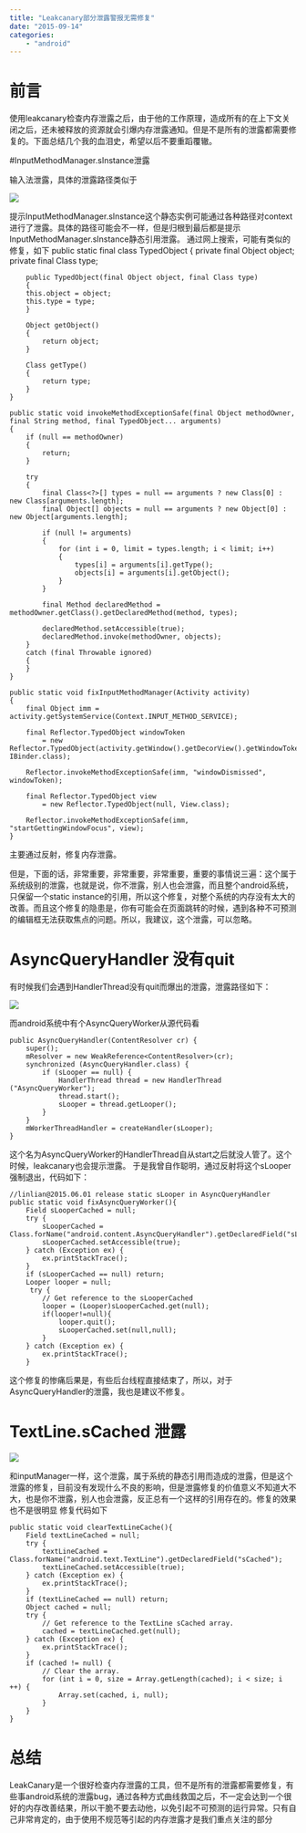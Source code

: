 ```yaml
---
title: "Leakcanary部分泄露警报无需修复"
date: "2015-09-14"
categories: 
    - "android"
---
```

# 前言 #
使用leakcanary检查内存泄露之后，由于他的工作原理，造成所有的在上下文关闭之后，还未被释放的资源就会引爆内存泄露通知。但是不是所有的泄露都需要修复的。下面总结几个我的血泪史，希望以后不要重蹈覆辙。


#InputMethodManager.sInstance泄露

输入法泄露，具体的泄露路径类似于

![](http://7xl98n.com1.z0.glb.clouddn.com/M_1.jpg)

提示InputMethodManager.sInstance这个静态实例可能通过各种路径对context进行了泄露。具体的路径可能会不一样，但是归根到最后都是提示InputMethodManager.sInstance静态引用泄露。
通过网上搜索，可能有类似的修复，如下
    public static final class TypedObject
	{
	    private final Object object;
	    private final Class type;

	    public TypedObject(final Object object, final Class type)
	    {
	    this.object = object;
	    this.type = type;
	    }

	    Object getObject()
	    {
	        return object;
	    }

	    Class getType()
	    { 
	        return type;
	    }
	}

	public static void invokeMethodExceptionSafe(final Object methodOwner, final String method, final TypedObject... arguments)
	{
	    if (null == methodOwner)
	    {
	        return;
	    }

	    try
	    {
	        final Class<?>[] types = null == arguments ? new Class[0] : new Class[arguments.length];
	        final Object[] objects = null == arguments ? new Object[0] : new Object[arguments.length];

	        if (null != arguments)
	        {
	            for (int i = 0, limit = types.length; i < limit; i++)
	            {
	                types[i] = arguments[i].getType();
	                objects[i] = arguments[i].getObject();
	            }
	        }

	        final Method declaredMethod = methodOwner.getClass().getDeclaredMethod(method, types);

	        declaredMethod.setAccessible(true);
	        declaredMethod.invoke(methodOwner, objects);
	    }
	    catch (final Throwable ignored)
	    {
	    }
	}
	
	public static void fixInputMethodManager(Activity activity)
	{
	    final Object imm = activity.getSystemService(Context.INPUT_METHOD_SERVICE);

	    final Reflector.TypedObject windowToken
	        = new Reflector.TypedObject(activity.getWindow().getDecorView().getWindowToken(), IBinder.class);

	    Reflector.invokeMethodExceptionSafe(imm, "windowDismissed", windowToken);

	    final Reflector.TypedObject view
	        = new Reflector.TypedObject(null, View.class);

	    Reflector.invokeMethodExceptionSafe(imm, "startGettingWindowFocus", view);
	}

主要通过反射，修复内存泄露。

但是，下面的话，非常重要，非常重要，非常重要，重要的事情说三遍：这个属于系统级别的泄露，也就是说，你不泄露，别人也会泄露，而且整个android系统，只保留一个static instance的引用，所以这个修复，对整个系统的内存没有太大的改善。而且这个修复的隐患是，你有可能会在页面跳转的时候，遇到各种不可预测的编辑框无法获取焦点的问题。所以，我建议，这个泄露，可以忽略。

# AsyncQueryHandler 没有quit #
有时候我们会遇到HandlerThread没有quit而爆出的泄露，泄露路径如下：

![](http://7xl98n.com1.z0.glb.clouddn.com/M_2.jpg)

而android系统中有个AsyncQueryWorker从源代码看

	public AsyncQueryHandler(ContentResolver cr) {
		super();
		mResolver = new WeakReference<ContentResolver>(cr);
		synchronized (AsyncQueryHandler.class) {
	    	if (sLooper == null) {
	        	HandlerThread thread = new HandlerThread	("AsyncQueryWorker");
	        	thread.start();
	        	sLooper = thread.getLooper();
	    	}
		}
		mWorkerThreadHandler = createHandler(sLooper);
	}

这个名为AsyncQueryWorker的HandlerThread自从start之后就没人管了。这个时候，leakcanary也会提示泄露。
于是我曾自作聪明，通过反射将这个sLooper强制退出，代码如下：

	//linlian@2015.06.01 release static sLooper in AsyncQueryHandler
	public static void fixAsyncQueryWorker(){
		Field sLooperCached = null;
        try {
            sLooperCached = Class.forName("android.content.AsyncQueryHandler").getDeclaredField("sLooper");
            sLooperCached.setAccessible(true);
        } catch (Exception ex) {
            ex.printStackTrace();
        }
		if (sLooperCached == null) return;
		Looper looper = null;
		 try {
            // Get reference to the sLooperCached 
            looper = (Looper)sLooperCached.get(null);
			if(looper!=null){
				looper.quit();
				sLooperCached.set(null,null);
			}
        } catch (Exception ex) {
            ex.printStackTrace();
        }
	
这个修复的惨痛后果是，有些后台线程直接结束了，所以，对于AsyncQueryHandler的泄露，我也是建议不修复。

# TextLine.sCached 泄露 #

![](http://7xl98n.com1.z0.glb.clouddn.com/M_3.jpg)

和inputManager一样，这个泄露，属于系统的静态引用而造成的泄露，但是这个泄露的修复，目前没有发现什么不良的影响，但是泄露修复的价值意义不知道大不大，也是你不泄露，别人也会泄露，反正总有一个这样的引用存在的。修复的效果也不是很明显
修复代码如下

	public static void clearTextLineCache(){
		Field textLineCached = null;
        try {
            textLineCached = Class.forName("android.text.TextLine").getDeclaredField("sCached");
            textLineCached.setAccessible(true);
        } catch (Exception ex) {
            ex.printStackTrace();
        }
		if (textLineCached == null) return;
        Object cached = null;
        try {
            // Get reference to the TextLine sCached array.
            cached = textLineCached.get(null);
        } catch (Exception ex) {
            ex.printStackTrace();
        }
        if (cached != null) {
            // Clear the array.
            for (int i = 0, size = Array.getLength(cached); i < size; i ++) {
                Array.set(cached, i, null);
            }
        }
	}

# 总结 #

LeakCanary是一个很好检查内存泄露的工具，但不是所有的泄露都需要修复，有些事android系统的泄露bug，通过各种方式曲线救国之后，不一定会达到一个很好的内存改善结果，所以干脆不要去动他，以免引起不可预测的运行异常。只有自己非常肯定的，由于使用不规范等引起的内存泄露才是我们重点关注的部分